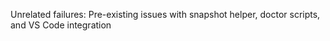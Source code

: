 Unrelated failures: Pre-existing issues with snapshot helper, doctor scripts, and VS Code integration
